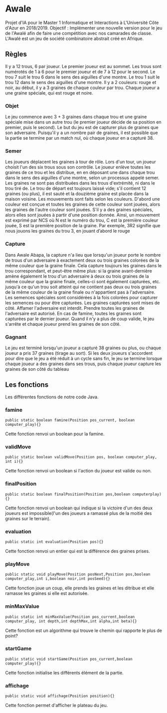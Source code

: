 # Awale

Projet d'IA pour le Master 1 Informatique et Interactions à L'Université Côte d'Azur en 2018/2019.
Objectif : Implémenter une nouvelle version pour le jeu de l'Awalé afin de faire une compétition avec nos camarades de classe. L'Awalé est un jeu de société combinatoire abstrait créé en Afrique.

## Règles

Il y a 12 trous, 6 par joueur. Le premier joueur est au sommet. Les trous sont numérotés de 1 à 6 pour le premier joueur et de 7 à 12 pour le second. Le trou 7 suit le trou 6 dans le sens des aiguilles d'une montre. Le trou 1 suit le trou 12 dans le sens des aiguilles d'une montre.
Il y a 2 couleurs: rouge et noir, au début, il y a 3 graines de chaque couleur par trou. Chaque joueur a une graine spéciale, qui est rouge et noire.

### Objet

Le jeu commence avec 3 + 3 graines dans chaque trou et une graine spéciale mise dans un autre trou (le premier joueur décide de sa position en premier, puis le second). Le but du jeu est de capturer plus de graines que son adversaire. Puisqu'il y a un nombre pair de graines, il est possible que la partie se termine par un match nul, où chaque joueur en a capturé 38.

### Semer

Les joueurs déplacent les graines à tour de rôle. Lors d'un tour, un joueur choisit l'un des six trous sous son contrôle. Le joueur enlève toutes les graines de ce trou et les distribue, en en déposant une dans chaque trou dans le sens des aiguilles d'une montre, selon un processus appelé semer. Les graines ne sont pas distribuées dans les trous d'extrémité, ni dans le trou tiré de. Le trou de départ est toujours laissé vide; s'il contient 12 graines (ou plus), il est sauté et la douzième graine est placée dans la maison voisine.
Les mouvements sont faits selon les couleurs. D'abord une couleur est conçue et toutes les graines de cette couleur sont jouées, alors les graines de l'autre couleur sont jouées. S'il y a des graines spéciales, alors elles sont jouées à partir d'une position donnée.
Ainsi, un mouvement est exprimé par NCS où N est le numéro du trou, C est la première couleur jouée, S est la première position de la graine. Par exemple, 3R2 signifie que nous jouons les graines du trou 3, en jouant d’abord le rouge

### Capture

Dans Awale Abapa, la capture n'a lieu que lorsqu'un joueur porte le nombre de trous d'un adversaire à exactement deux ou trois graines colorées de la même couleur que la graine finale. Cela capture toujours les graines dans le trou correspondant, et peut-être même plus: si la graine avant-dernière amène également le trou d'un adversaire à deux ou trois graines de la même couleur que la graine finale, celles-ci sont également capturées, etc. jusqu'à ce qu'un trou soit atteint qui ne contient pas deux ou trois graines de la même couleur de la graine finale ou n'appartient pas à l'adversaire. Les semences spéciales sont considérées à la fois colorées pour capturer les semences ou pour être capturées. Les graines capturées sont mises de côté. Affamer l'adversaire est interdit.
Prendre toutes les graines de l'adversaire est autorisé. En cas de famine, toutes les graines sont capturées par le dernier joueur.
Quand il n'y a plus de coup valide, le jeu s'arrête et chaque joueur prend les graines de son côté.

### Gagnant

Le jeu est terminé lorsqu'un joueur a capturé 38 graines ou plus, ou chaque joueur a pris 37 graines (tirage au sort). Si les deux joueurs s'accordent pour dire que le jeu a été réduit à un cycle sans fin, le jeu se termine lorsque chaque joueur a des graines dans ses trous, puis chaque joueur capture les graines de son côté du tableau

## Les fonctions

Les différentes fonctions de notre code Java.

### famine

``` public static boolean famine(Position pos_current, boolean computer_play){} ```

Cette fonction renvoi un boolean pour la famine.

### validMove

```public static boolean validMove(Position pos, boolean computer_play, int i){}```

Cette fonction renvoi un boolean si l'action du joueur est valide ou non.

### finalPosition

```public static boolean finalPosition(Position pos,boolean computerplay){}```

Cette fonction renvoi un boolean qui indique si la victoire d'un des deux joueurs est impossible(l'un des joueurs a ramassé plus de la moitié des graines sur le terrain).

### evaluation

```public static int evaluation(Position pos){}```

Cette fonction renvoi un entier qui est la différence des graines prises.

### playMove

```public static void playMove(Position posNext,Position pos,boolean computer_play,int i,boolean noir,int posSeed){}```

Cette fonction joue un coup, elle prends les graines et les ditribue et elle ramasse les graines si elle est autorisée.

### minMaxValue

```public static int minMaxValue(Position pos_current,boolean computer_play, int depth,int depthMax,int alpha,int beta){}```

Cette fonction est un algorithme qui trouve le chemin qui rapporte le plus de point?

### startGame

```public static void startGame(Position pos_current,boolean computer_play){}```

Cette fonction initialise les différents élément de la partie.

### affichage

```public static void affichage(Position position){}```

Cette fonction permet d'afficher le plateau du jeu.